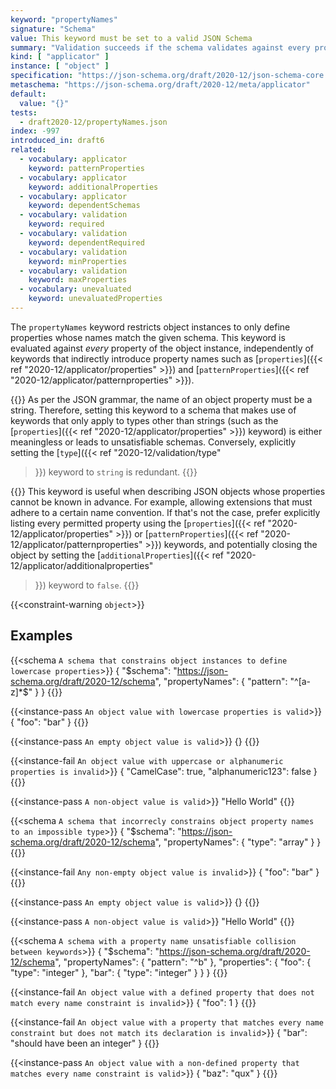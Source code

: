 ```yaml
---
keyword: "propertyNames"
signature: "Schema"
value: This keyword must be set to a valid JSON Schema
summary: "Validation succeeds if the schema validates against every property name in the instance."
kind: [ "applicator" ]
instance: [ "object" ]
specification: "https://json-schema.org/draft/2020-12/json-schema-core.html#section-10.3.2.4"
metaschema: "https://json-schema.org/draft/2020-12/meta/applicator"
default:
  value: "{}"
tests:
  - draft2020-12/propertyNames.json
index: -997
introduced_in: draft6
related:
  - vocabulary: applicator
    keyword: patternProperties
  - vocabulary: applicator
    keyword: additionalProperties
  - vocabulary: applicator
    keyword: dependentSchemas
  - vocabulary: validation
    keyword: required
  - vocabulary: validation
    keyword: dependentRequired
  - vocabulary: validation
    keyword: minProperties
  - vocabulary: validation
    keyword: maxProperties
  - vocabulary: unevaluated
    keyword: unevaluatedProperties
---
```


The `propertyNames` keyword restricts object instances to only define
properties whose names match the given schema. This keyword is evaluated
against _every_ property of the object instance, independently of keywords that
indirectly introduce property names such as [`properties`]({{< ref
"2020-12/applicator/properties" >}}) and [`patternProperties`]({{< ref
"2020-12/applicator/patternproperties" >}}).

{{<common-pitfall>}} As per the JSON grammar, the name of an object property
must be a string. Therefore, setting this keyword to a schema that makes use of
keywords that only apply to types other than strings (such as the
[`properties`]({{< ref "2020-12/applicator/properties" >}}) keyword) is either
meaningless or leads to unsatisfiable schemas. Conversely, explicitly setting
the [`type`]({{< ref "2020-12/validation/type"
>}}) keyword to `string` is redundant.
{{</common-pitfall>}}

{{<best-practice>}} This keyword is useful when describing JSON objects whose
properties cannot be known in advance. For example, allowing extensions that
must adhere to a certain name convention. If that's not the case, prefer
explicitly listing every permitted property using the [`properties`]({{< ref
"2020-12/applicator/properties" >}}) or [`patternProperties`]({{< ref
"2020-12/applicator/patternproperties" >}}) keywords, and potentially closing
the object by setting the [`additionalProperties`]({{< ref
"2020-12/applicator/additionalproperties"
>}}) keyword to `false`.  {{</best-practice>}}

{{<constraint-warning `object`>}}

## Examples

{{<schema `A schema that constrains object instances to define lowercase properties`>}}
{
  "$schema": "https://json-schema.org/draft/2020-12/schema",
  "propertyNames": { "pattern": "^[a-z]*$" }
}
{{</schema>}}

{{<instance-pass `An object value with lowercase properties is valid`>}}
{ "foo": "bar" }
{{</instance-pass>}}

{{<instance-pass `An empty object value is valid`>}}
{}
{{</instance-pass>}}

{{<instance-fail `An object value with uppercase or alphanumeric properties is invalid`>}}
{ "CamelCase": true, "alphanumeric123": false }
{{</instance-fail>}}

{{<instance-pass `A non-object value is valid`>}}
"Hello World"
{{</instance-pass>}}

{{<schema `A schema that incorrecly constrains object property names to an impossible type`>}}
{
  "$schema": "https://json-schema.org/draft/2020-12/schema",
  "propertyNames": { "type": "array" }
}
{{</schema>}}

{{<instance-fail `Any non-empty object value is invalid`>}}
{ "foo": "bar" }
{{</instance-fail>}}

{{<instance-pass `An empty object value is valid`>}}
{}
{{</instance-pass>}}

{{<instance-pass `A non-object value is valid`>}}
"Hello World"
{{</instance-pass>}}

{{<schema `A schema with a property name unsatisfiable collision between keywords`>}}
{
  "$schema": "https://json-schema.org/draft/2020-12/schema",
  "propertyNames": { "pattern": "^b" },
  "properties": {
    "foo": { "type": "integer" },
    "bar": { "type": "integer" }
  }
}
{{</schema>}}

{{<instance-fail `An object value with a defined property that does not match every name constraint is invalid`>}}
{ "foo": 1 }
{{</instance-fail>}}

{{<instance-fail `An object value with a property that matches every name constraint but does not match its declaration is invalid`>}}
{ "bar": "should have been an integer" }
{{</instance-fail>}}

{{<instance-pass `An object value with a non-defined property that matches every name constraint is valid`>}}
{ "baz": "qux" }
{{</instance-pass>}}
